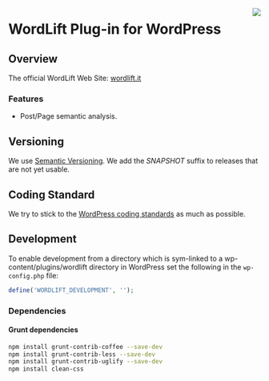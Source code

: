 <a href="https://travis-ci.org/insideout10/wordlift-plugin"><img align="right" src="https://travis-ci.org/insideout10/wordlift-plugin.png?branch=wordlift-3.0" /></a>

WordLift Plug-in for WordPress
==============================

## Overview

The official WordLift Web Site: [wordlift.it](http://wordlift.it)

### Features

* Post/Page semantic analysis.

## Versioning

We use [Semantic Versioning](http://semver.org/). We add the *SNAPSHOT* suffix to releases that are not yet usable.

## Coding Standard

We try to stick to the [WordPress coding standards](http://make.wordpress.org/core/handbook/coding-standards/php/) as much as possible.

## Development

To enable development from a directory which is sym-linked to a wp-content/plugins/wordlift directory in WordPress set the following in the `wp-config.php` file:
```php
define('WORDLIFT_DEVELOPMENT', '');
```

### Dependencies

#### Grunt dependencies

```sh
npm install grunt-contrib-coffee --save-dev
npm install grunt-contrib-less --save-dev
npm install grunt-contrib-uglify --save-dev
npm install clean-css
```